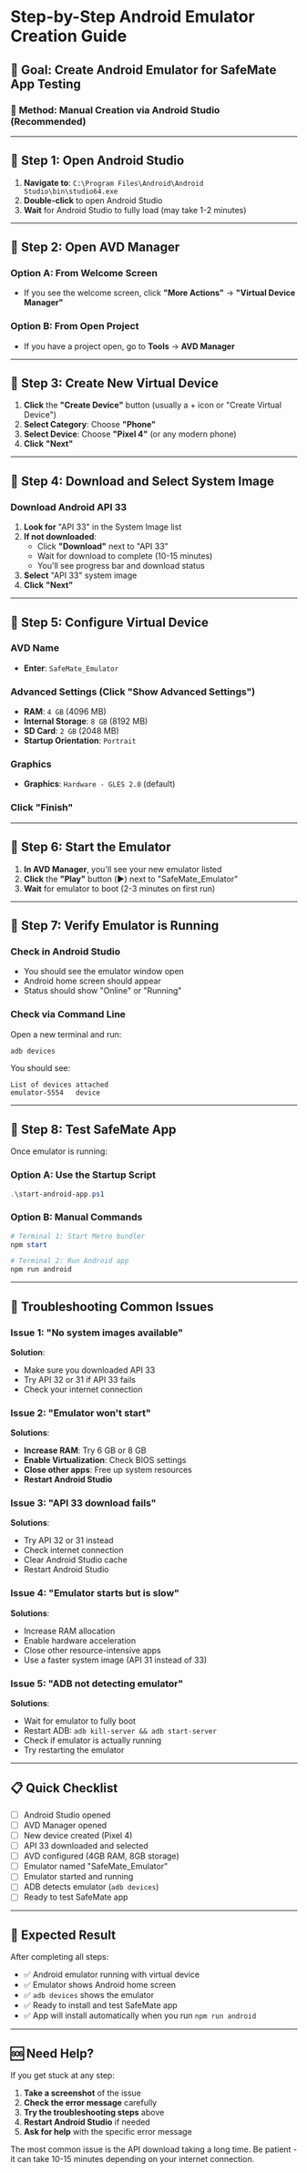 # Step-by-Step Android Emulator Creation Guide

## 🎯 **Goal**: Create Android Emulator for SafeMate App Testing

### 📱 **Method**: Manual Creation via Android Studio (Recommended)

---

## 🚀 **Step 1: Open Android Studio**

1. **Navigate to**: `C:\Program Files\Android\Android Studio\bin\studio64.exe`
2. **Double-click** to open Android Studio
3. **Wait** for Android Studio to fully load (may take 1-2 minutes)

---

## 🚀 **Step 2: Open AVD Manager**

### **Option A: From Welcome Screen**
- If you see the welcome screen, click **"More Actions"** → **"Virtual Device Manager"**

### **Option B: From Open Project**
- If you have a project open, go to **Tools** → **AVD Manager**

---

## 🚀 **Step 3: Create New Virtual Device**

1. **Click** the **"Create Device"** button (usually a + icon or "Create Virtual Device")
2. **Select Category**: Choose **"Phone"**
3. **Select Device**: Choose **"Pixel 4"** (or any modern phone)
4. **Click** **"Next"**

---

## 🚀 **Step 4: Download and Select System Image**

### **Download Android API 33**
1. **Look for** "API 33" in the System Image list
2. **If not downloaded**:
   - Click **"Download"** next to "API 33"
   - Wait for download to complete (10-15 minutes)
   - You'll see progress bar and download status
3. **Select** "API 33" system image
4. **Click** **"Next"**

---

## 🚀 **Step 5: Configure Virtual Device**

### **AVD Name**
- **Enter**: `SafeMate_Emulator`

### **Advanced Settings** (Click "Show Advanced Settings")
- **RAM**: `4 GB` (4096 MB)
- **Internal Storage**: `8 GB` (8192 MB)
- **SD Card**: `2 GB` (2048 MB)
- **Startup Orientation**: `Portrait`

### **Graphics**
- **Graphics**: `Hardware - GLES 2.0` (default)

### **Click** **"Finish"**

---

## 🚀 **Step 6: Start the Emulator**

1. **In AVD Manager**, you'll see your new emulator listed
2. **Click** the **"Play"** button (▶️) next to "SafeMate_Emulator"
3. **Wait** for emulator to boot (2-3 minutes on first run)

---

## 🚀 **Step 7: Verify Emulator is Running**

### **Check in Android Studio**
- You should see the emulator window open
- Android home screen should appear
- Status should show "Online" or "Running"

### **Check via Command Line**
Open a new terminal and run:
```bash
adb devices
```
You should see:
```
List of devices attached
emulator-5554   device
```

---

## 🚀 **Step 8: Test SafeMate App**

Once emulator is running:

### **Option A: Use the Startup Script**
```powershell
.\start-android-app.ps1
```

### **Option B: Manual Commands**
```powershell
# Terminal 1: Start Metro bundler
npm start

# Terminal 2: Run Android app
npm run android
```

---

## 🐛 **Troubleshooting Common Issues**

### **Issue 1: "No system images available"**
**Solution**: 
- Make sure you downloaded API 33
- Try API 32 or 31 if API 33 fails
- Check your internet connection

### **Issue 2: "Emulator won't start"**
**Solutions**:
- **Increase RAM**: Try 6 GB or 8 GB
- **Enable Virtualization**: Check BIOS settings
- **Close other apps**: Free up system resources
- **Restart Android Studio**

### **Issue 3: "API 33 download fails"**
**Solutions**:
- Try API 32 or 31 instead
- Check internet connection
- Clear Android Studio cache
- Restart Android Studio

### **Issue 4: "Emulator starts but is slow"**
**Solutions**:
- Increase RAM allocation
- Enable hardware acceleration
- Close other resource-intensive apps
- Use a faster system image (API 31 instead of 33)

### **Issue 5: "ADB not detecting emulator"**
**Solutions**:
- Wait for emulator to fully boot
- Restart ADB: `adb kill-server && adb start-server`
- Check if emulator is actually running
- Try restarting the emulator

---

## 📋 **Quick Checklist**

- [ ] Android Studio opened
- [ ] AVD Manager opened
- [ ] New device created (Pixel 4)
- [ ] API 33 downloaded and selected
- [ ] AVD configured (4GB RAM, 8GB storage)
- [ ] Emulator named "SafeMate_Emulator"
- [ ] Emulator started and running
- [ ] ADB detects emulator (`adb devices`)
- [ ] Ready to test SafeMate app

---

## 🎯 **Expected Result**

After completing all steps:
- ✅ Android emulator running with virtual device
- ✅ Emulator shows Android home screen
- ✅ `adb devices` shows the emulator
- ✅ Ready to install and test SafeMate app
- ✅ App will install automatically when you run `npm run android`

---

## 🆘 **Need Help?**

If you get stuck at any step:
1. **Take a screenshot** of the issue
2. **Check the error message** carefully
3. **Try the troubleshooting steps** above
4. **Restart Android Studio** if needed
5. **Ask for help** with the specific error message

The most common issue is the API download taking a long time. Be patient - it can take 10-15 minutes depending on your internet connection.
